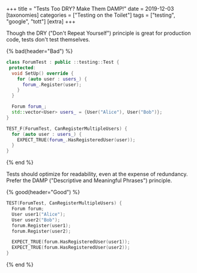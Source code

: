 +++
title = "Tests Too DRY? Make Them DAMP!"
date = 2019-12-03
[taxonomies]
categories = ["Testing on the Toilet"]
tags = ["testing", "google", "tott"]
[extra]
+++

Though the DRY ("Don't Repeat Yourself") principle is great for production code, tests don't test 
themselves. 

{% bad(header="Bad") %}
```cpp
class ForumTest : public ::testing::Test {
 protected:
  void SetUp() override {
    for (auto user : users_) {
      forum_.Register(user);
    }
  }

  Forum forum_;
  std::vector<User> users_ = {User("Alice"), User("Bob")};
}

TEST_F(ForumTest, CanRegisterMultipleUsers) {
  for (auto user : users_) {
    EXPECT_TRUE(forum_.HasRegisteredUser(user));
  }
}
```
{% end %}

Tests should optimize for readability, even at the expense of redundancy. Prefer the DAMP 
("Descriptive and Meaningful Phrases") principle. 

{% good(header="Good") %}
```cpp
TEST(ForumTest, CanRegisterMultipleUsers) {
  Forum forum;
  User user1("Alice");
  User user2("Bob");
  forum.Register(user1);
  forum.Register(user2);

  EXPECT_TRUE(forum.HasRegisteredUser(user1));
  EXPECT_TRUE(forum.HasRegisteredUser(user2));
}
```
{% end %}
